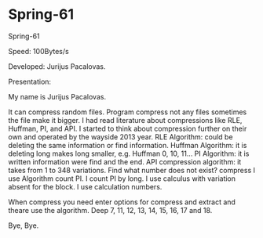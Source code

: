 # Spring-61
Spring-61



Speed: 100Bytes/s

Developed: Jurijus Pacalovas.

Presentation:

My name is Jurijus Pacalovas.

It can compress random files. Program compress not any files sometimes the file make it bigger. I had read literature about compressions like RLE, Huffman, PI, and API. I started to think about compression further on their own and operated by the wayside 2013 year. RLE Algorithm: could be deleting the same information or find information. Huffman Algorithm: it is deleting long makes long smaller, e.g. Huffman 0, 10, 11... PI Algorithm: it is written information were find and the end. API compression algorithm: it takes from 1 to 348 variations. Find what number does not exist? compress I use Algorithm count PI. I count PI by long. I use calculus with variation absent for the block. I use calculation numbers.

When compress you need enter options for compress and extract and theare use the algorithm.
Deep 7, 11, 12, 13, 14, 15, 16, 17 and 18.

Bye, Bye.

